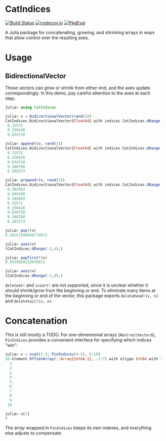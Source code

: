 # CatIndices

[![Build Status](https://travis-ci.org/JuliaArrays/CatIndices.jl.svg?branch=master)](https://travis-ci.org/JuliaArrays/CatIndices.jl)
[![codecov.io](http://codecov.io/github/JuliaArrays/CatIndices.jl/coverage.svg?branch=master)](http://codecov.io/github/JuliaArrays/CatIndices.jl?branch=master)
[![PkgEval][pkgeval-img]][pkgeval-url]

A Julia package for concatenating, growing, and shrinking arrays in
ways that allow control over the resulting axes.

# Usage

## BidirectionalVector

These vectors can grow or shrink from either end, and the axes
update correspondingly. In this demo, pay careful attention to the
axes at each step:

```julia
julia> using CatIndices

julia> v = BidirectionalVector(rand(3))
CatIndices.BidirectionalVector{Float64} with indices CatIndices.URange(1,3):
 0.32572
 0.250426
 0.834728

julia> append!(v, rand(2))
CatIndices.BidirectionalVector{Float64} with indices CatIndices.URange(1,5):
 0.32572
 0.250426
 0.834728
 0.388788
 0.282573

julia> prepend!(v, rand(3))
CatIndices.BidirectionalVector{Float64} with indices CatIndices.URange(-2,5):
 0.992902
 0.849368
 0.189849
 0.32572
 0.250426
 0.834728
 0.388788
 0.282573

julia> pop!(v)
0.28257294456774673

julia> axes(v)
(CatIndices.URange(-2,4),)

julia> popfirst!(v)
0.9929020233076613

julia> axes(v)
(CatIndices.URange(-1,4),)
```

`deleteat!` and `insert!` are not supported, since it is unclear
whether it should shrink/grow from the beginning or end.  To eliminate
many items at the beginning or end of the vector, this package exports
`deletehead!(v, n)` and `deletetail!(v, n)`.

# Concatenation

This is still mostly a TODO. For one-dimensional arrays (`AbstractVector`s),
`PinIndices` provides a convenient interface for specifying which indices "win":

```julia
julia> v = vcat(1:3, PinIndices(4:5), 6:10)
10-element OffsetArray(::Array{Int64,1}, -2:7) with eltype Int64 with indices -2:7:
  1
  2
  3
  4
  5
  6
  7
  8
  9
 10

julia> v[1]
4
```

The array wrapped in `PinIndices` keeps its own indexes, and everything else adjusts to compensate.

[pkgeval-img]: https://juliaci.github.io/NanosoldierReports/pkgeval_badges/C/CatIndices.svg
[pkgeval-url]: https://juliaci.github.io/NanosoldierReports/pkgeval_badges/report.html
